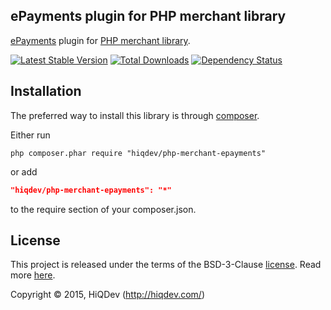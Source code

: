 ePayments plugin for PHP merchant library
-----------------------------------------

[ePayments](https://epayments.com/) plugin for [PHP merchant library](https://github.com/hiqdev/php-merchant).

[![Latest Stable Version](https://poser.pugx.org/hiqdev/php-merchant-epayments/v/stable.png)](https://packagist.org/packages/hiqdev/php-merchant-epayments)
[![Total Downloads](https://poser.pugx.org/hiqdev/php-merchant-epayments/downloads.png)](https://packagist.org/packages/hiqdev/php-merchant-epayments)
[![Dependency Status](https://www.versioneye.com/php/hiqdev:php-merchant-epayments/dev-master/badge.svg)](https://www.versioneye.com/php/hiqdev:php-merchant-epayments/dev-master)

## Installation

The preferred way to install this library is through [composer](http://getcomposer.org/download/).

Either run

```
php composer.phar require "hiqdev/php-merchant-epayments"
```

or add

```json
"hiqdev/php-merchant-epayments": "*"
```

to the require section of your composer.json.

## License

This project is released under the terms of the BSD-3-Clause [license](https://github.com/hiqdev/hidev/blob/master/LICENSE).
Read more [here](http://choosealicense.com/licenses/bsd-3-clause).

Copyright © 2015, HiQDev (http://hiqdev.com/)
